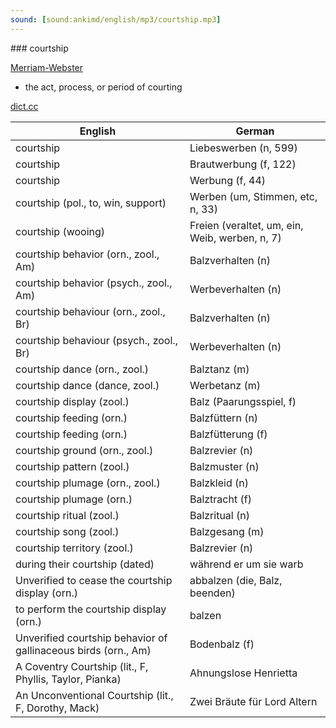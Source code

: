 ```yaml
---
sound: [sound:ankimd/english/mp3/courtship.mp3]
---
```


\### courtship

[Merriam-Webster](https://www.merriam-webster.com/dictionary/courtship)

- the act, process, or period of courting

[dict.cc](https://www.dict.cc/courtship)

| English        | German       |
| -------------- | ------------ |
| courtship | Liebeswerben (n, 599) |
| courtship | Brautwerbung (f, 122) |
| courtship | Werbung (f, 44) |
| courtship (pol., to, win, support) | Werben (um, Stimmen, etc, n, 33) |
| courtship (wooing) | Freien (veraltet, um, ein, Weib, werben, n, 7) |
| courtship behavior (orn., zool., Am) | Balzverhalten (n) |
| courtship behavior (psych., zool., Am) | Werbeverhalten (n) |
| courtship behaviour (orn., zool., Br) | Balzverhalten (n) |
| courtship behaviour (psych., zool., Br) | Werbeverhalten (n) |
| courtship dance (orn., zool.) | Balztanz (m) |
| courtship dance (dance, zool.) | Werbetanz (m) |
| courtship display (zool.) | Balz (Paarungsspiel, f) |
| courtship feeding (orn.) | Balzfüttern (n) |
| courtship feeding (orn.) | Balzfütterung (f) |
| courtship ground (orn., zool.) | Balzrevier (n) |
| courtship pattern (zool.) | Balzmuster (n) |
| courtship plumage (orn., zool.) | Balzkleid (n) |
| courtship plumage (orn.) | Balztracht (f) |
| courtship ritual (zool.) | Balzritual (n) |
| courtship song (zool.) | Balzgesang (m) |
| courtship territory (zool.) | Balzrevier (n) |
| during their courtship (dated) | während er um sie warb |
| Unverified to cease the courtship display (orn.) | abbalzen (die, Balz, beenden) |
| to perform the courtship display (orn.) | balzen |
| Unverified courtship behavior of gallinaceous birds (orn., Am) | Bodenbalz (f) |
| A Coventry Courtship (lit., F, Phyllis, Taylor, Pianka) | Ahnungslose Henrietta |
| An Unconventional Courtship (lit., F, Dorothy, Mack) | Zwei Bräute für Lord Altern |
